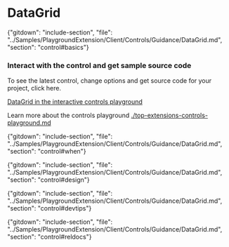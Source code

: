 ﻿# DataGrid

{"gitdown": "include-section", "file": "../Samples/PlaygroundExtension/Client/Controls/Guidance/DataGrid.md", "section": "control#basics"}

<!-- TODO get an IMAGE to embed here -->

### Interact with the control and get sample source code
To see the latest control, change options and get source code for your project, click here.

<a href="https://ms.portal.azure.com/?Microsoft_Azure_Playground=true#blade/Microsoft_Azure_Playground/ControlsIndexBlade/DataGridPlayground" target="_blank">DataGrid in the interactive controls playground</a>

Learn more about the controls playground [./top-extensions-controls-playground.md](./top-extensions-controls-playground.md)


<!-- TODO get an SAMPLE CODE to embed here -->

{"gitdown": "include-section", "file": "../Samples/PlaygroundExtension/Client/Controls/Guidance/DataGrid.md", "section": "control#when"}

{"gitdown": "include-section", "file": "../Samples/PlaygroundExtension/Client/Controls/Guidance/DataGrid.md", "section": "control#design"}

{"gitdown": "include-section", "file": "../Samples/PlaygroundExtension/Client/Controls/Guidance/DataGrid.md", "section": "control#devtips"}

{"gitdown": "include-section", "file": "../Samples/PlaygroundExtension/Client/Controls/Guidance/DataGrid.md", "section": "control#reldocs"}
